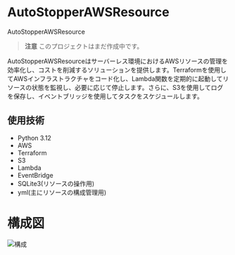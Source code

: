 # AutoStopperAWSResource

AutoStopperAWSResource

> **注意**
このプロジェクトはまだ作成中です。

AutoStopperAWSResourceはサーバーレス環境におけるAWSリソースの管理を効率化し、コストを削減するソリューションを提供します。Terraformを使用してAWSインフラストラクチャをコード化し、Lambda関数を定期的に起動してリソースの状態を監視し、必要に応じて停止します。さらに、S3を使用してログを保存し、イベントブリッジを使用してタスクをスケジュールします。

## 使用技術

- Python 3.12
- AWS
- Terraform
- S3
- Lambda
- EventBridge
- SQLite3(リソースの操作用)
- yml(主にリソースの構成管理用)

# 構成図
![構成](https://github.com/n-atsushi/AutoStopperAWSResource/structure.png)

